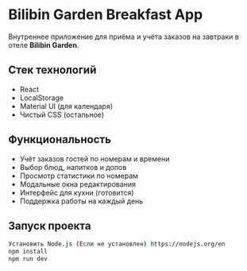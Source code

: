 # Bilibin Garden Breakfast App

Внутреннее приложение для приёма и учёта заказов на завтраки в отеле **Bilibin Garden**.

## Стек технологий

- React
- LocalStorage
- Material UI (для календаря)
- Чистый CSS (остальное)

## Функциональность

- Учёт заказов гостей по номерам и времени
- Выбор блюд, напитков и допов
- Просмотр статистики по номерам
- Модальные окна редактирования
- Интерфейс для кухни (готовится)
- Поддержка работы на каждый день

## Запуск проекта

```bash
Установить Node.js (Если не установлен) https://nodejs.org/en
npm install
npm run dev
